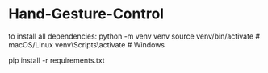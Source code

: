 # Hand-Gesture-Control

to install all dependencies:
python -m venv venv
source venv/bin/activate     # macOS/Linux
venv\Scripts\activate        # Windows

pip install -r requirements.txt

